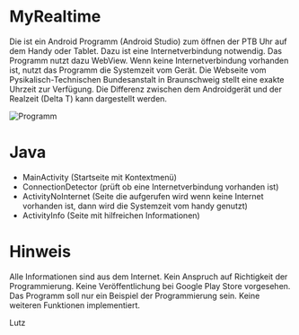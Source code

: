 # MyRealtime
Die ist ein Android Programm (Android Studio) zum öffnen der PTB Uhr auf dem Handy oder Tablet. Dazu ist eine Internetverbindung notwendig.
Das Programm nutzt dazu WebView. Wenn keine Internetverbindung vorhanden ist, nutzt das Programm die Systemzeit
vom Gerät. Die Webseite vom Pysikalisch-Technischen Bundesanstalt in Braunschweig stellt eine exakte Uhrzeit zur
Verfügung. Die Differenz zwischen dem Androidgerät und der Realzeit (Delta T) kann dargestellt werden.

 ![Programm](https://github.com/DL1RLB/MyRealtime/assets/69315366/aa345883-64ba-4037-b58f-94b249ca79e2)
     
# Java
  - MainActivity (Startseite mit Kontextmenü)
  - ConnectionDetector (prüft ob eine Internetverbindung vorhanden ist)
  - ActivityNoInternet (Seite die aufgerufen wird wenn keine Internet vorhanden ist, dann wird die Systemzeit vom handy genutzt)
  - ActivityInfo (Seite mit hilfreichen Informationen)

# Hinweis
Alle Informationen sind aus dem Internet. Kein Anspruch auf Richtigkeit der Programmierung. 
Keine Veröffentlichung bei Google Play Store vorgesehen. Das Programm soll nur ein Beispiel der
Programmierung sein.
Keine weiteren Funktionen implementiert.

Lutz
